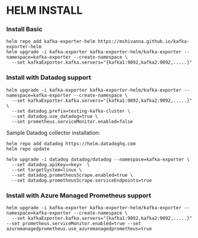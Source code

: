 HELM INSTALL
==============

### Install Basic

```shell
helm repo add kafka-exporter-helm https://mshivanna.github.io/kafka-exporter-helm
helm upgrade -i kafka-exporter kafka-exporter-helm/kafka-exporter --namespace=kafka-exporter --create-namespace \
  --set kafkaExporter.kafka.servers="{kafka1:9092,kafka2:9092,.....}"
```

### Install with Datadog support

```shell
helm upgrade -i kafka-exporter kafka-exporter-helm/kafka-exporter --namespace=kafka-exporter --create-namespace \
  --set kafkaExporter.kafka.servers="{kafka1:9092,kafka2:9092,.....}" \
  --set datadog.prefix=testing-kafka-cluster \
  --set datadog.use_datadog=true \
  --set prometheus.serviceMonitor.enabled=false
```

Sample Datadog collector installation:
```shell
helm repo add datadog https://helm.datadoghq.com
helm repo update

helm upgrade -i datadog datadog/datadog --namespace=kafka-exporter \
  --set datadog.apiKey=<key>  \
  --set targetSystem=linux \
  --set datadog.prometheusScrape.enabled=true \
  --set datadog.prometheusScrape.serviceEndpoints=true
```


### Install with Azure Managed Prometheus support

```shell
helm upgrade -i kafka-exporter kafka-exporter-helm/kafka-exporter --namespace=kafka-exporter --create-namespace \
  --set kafkaExporter.kafka.servers="{kafka1:9092,kafka2:9092,.....}" --set prometheus.serviceMonitor.enabled=true --set azuremanagedprometheus.use_azuremanagedprometheus=true
```
